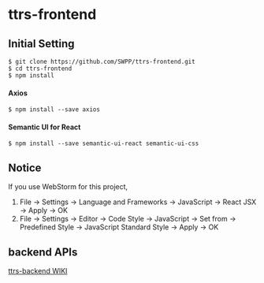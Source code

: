 # ttrs-frontend

## Initial Setting
```console
$ git clone https://github.com/SWPP/ttrs-frontend.git
$ cd ttrs-frontend
$ npm install
```

#### Axios
```console
$ npm install --save axios
```

#### Semantic UI for React
```
$ npm install --save semantic-ui-react semantic-ui-css
```

## Notice
If you use WebStorm for this project,
1. File -> Settings -> Language and Frameworks -> JavaScript -> React JSX -> Apply -> OK
2. File -> Settings -> Editor -> Code Style -> JavaScript -> Set from
  -> Predefined Style -> JavaScript Standard Style -> Apply -> OK

## backend APIs
[ttrs-backend WIKI](https://github.com/SWPP/ttrs-backend/wiki#api)
